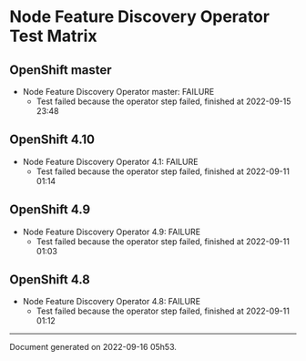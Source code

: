 
Node Feature Discovery Operator Test Matrix
===========================================

OpenShift master
----------------



* Node Feature Discovery Operator master: FAILURE
  - Test failed because the operator step failed, finished at 2022-09-15 23:48






OpenShift 4.10
--------------



* Node Feature Discovery Operator 4.1: FAILURE
  - Test failed because the operator step failed, finished at 2022-09-11 01:14






OpenShift 4.9
-------------



* Node Feature Discovery Operator 4.9: FAILURE
  - Test failed because the operator step failed, finished at 2022-09-11 01:03






OpenShift 4.8
-------------



* Node Feature Discovery Operator 4.8: FAILURE
  - Test failed because the operator step failed, finished at 2022-09-11 01:12






---
Document generated on 2022-09-16 05h53.
